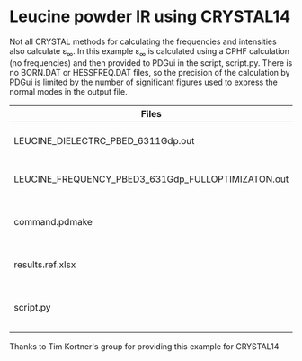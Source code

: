 # Leucine powder IR using CRYSTAL14

Not all CRYSTAL methods for calculating the frequencies and intensities also calculate ε<sub>∞</sub>.
In this example ε<sub>∞</sub> is calculated using a CPHF calculation (no frequencies) and then provided to PDGui in the script, script.py.
There is no BORN.DAT or HESSFREQ.DAT files, so the precision of the calculation by PDGui is limited by the number of significant figures used to express the normal modes in the output file.


 | Files                                              | Description                   |
 | -------------------------------------------------- | ----------------------------- |
 | LEUCINE_DIELECTRC_PBED_6311Gdp.out                 | CPHF calculation of ε<sub>∞</sub> |
 | LEUCINE_FREQUENCY_PBED3_631Gdp_FULLOPTIMIZATON.out | Calculation of frequencies    |
 | command.pdmake                                     | pdmake command for test suite |
 | results.ref.xlsx                                   | Reference results for test suite |
 | script.py                                          | pdgui script to create reference results |

Thanks to Tim Kortner's group for providing this example for CRYSTAL14
